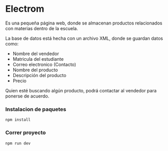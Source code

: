 # Electrom
Es una pequeña página web, donde se almacenan productos relacionados con materias dentro de la escuela.

La base de datos está hecha con un archivo XML, donde se guardan datos como:
- Nombre del vendedor
- Matricula del estudiante
- Correo electronico (Contacto)
- Nombre del producto
- Descripción del producto
- Precio

Quien esté buscando algún producto, podrá contactar al vendedor para ponerse de acuerdo.

### Instalacion de paquetes
`npm install`

### Correr proyecto
`npm run dev`